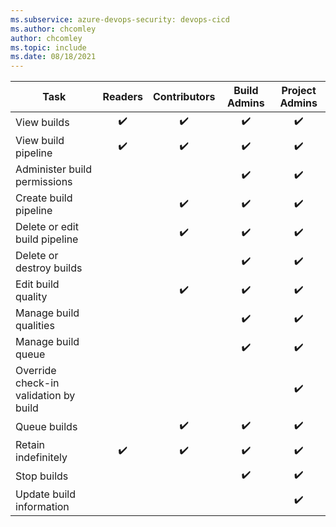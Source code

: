 ```yaml
---
ms.subservice: azure-devops-security: devops-cicd
ms.author: chcomley
author: chcomley
ms.topic: include
ms.date: 08/18/2021
---
```


<!--- Azure DevOps Server 2019 and 2020 Pipelines Build only-->

| Task | Readers | Contributors | Build Admins | Project Admins | 
|------|:-------:|:------------:|:------------:|:--------------:|
| View builds             |✔️|✔️|✔️|✔️| 
| View build pipeline      |✔️|✔️|✔️|✔️| 
| Administer build permissions| | |✔️|✔️| 
| Create build pipeline| |✔️|✔️|✔️|
| Delete or edit build pipeline| |✔️|✔️|✔️| 
| Delete or destroy builds | | |✔️|✔️| 
|Edit build quality        | |✔️|✔️|✔️| 
|Manage build qualities    | | |✔️|✔️| 
|Manage build queue        | | |✔️|✔️| 
|Override check-in validation by build| | | |✔️| 
|Queue builds              | |✔️|✔️|✔️| 
|Retain indefinitely       |✔️|✔️|✔️|✔️| 
|Stop builds               | | |✔️|✔️|
|Update build information | | | |✔️|
